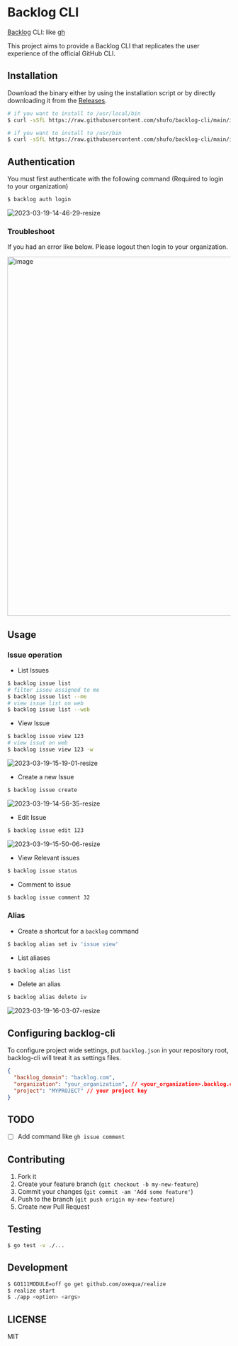 # Backlog CLI

[Backlog](https://backlog.com/) CLI: like [gh](https://cli.github.com/)

This project aims to provide a Backlog CLI that replicates the user experience of the official GitHub CLI.

## Installation

Download the binary either by using the installation script or by directly downloading it from the [Releases](https://github.com/shufo/backlog-cli/releases).

```bash
# if you want to install to /usr/local/bin
$ curl -sSfL https://raw.githubusercontent.com/shufo/backlog-cli/main/install.sh  | sudo sh -s - -b /usr/local/bin

# if you want to install to /usr/bin
$ curl -sSfL https://raw.githubusercontent.com/shufo/backlog-cli/main/install.sh  | sudo sh -s - -b /usr/bin
```

## Authentication

You must first authenticate with the following command (Required to login to your organization)

```bash
$ backlog auth login
```

![2023-03-19-14-46-29-resize](https://user-images.githubusercontent.com/1641039/226156355-46404529-a869-45b6-9d90-fef45c8ab699.gif)

### Troubleshoot

If you had an error like below. Please logout then login to your organization.

<img width="808" alt="image" src="https://user-images.githubusercontent.com/1641039/226149627-fa45605a-3698-40e3-a0c7-f9844221398a.png">

## Usage

### Issue operation

- List Issues

```bash
$ backlog issue list
# filter isseu assigned to me
$ backlog issue list --me
# view issue list on web
$ backlog issue list --web
```

- View Issue

```bash
$ backlog issue view 123
# view issut on web
$ backlog issue view 123 -w
```

![2023-03-19-15-19-01-resize](https://user-images.githubusercontent.com/1641039/226157765-ffdb7490-7674-4031-a92b-5376236d3e4f.gif)

- Create a new Issue

```bash
$ backlog issue create
```

![2023-03-19-14-56-35-resize](https://user-images.githubusercontent.com/1641039/226156978-4658223d-d172-4522-a7b4-9ea04adf8f05.gif)

- Edit Issue

```bash
$ backlog issue edit 123
```

![2023-03-19-15-50-06-resize](https://user-images.githubusercontent.com/1641039/226159273-810e430a-2d0a-40ce-b578-57bb5dc34a8f.gif)

- View Relevant issues

```bash
$ backlog issue status
```

- Comment to issue

```bash
$ backlog issue comment 32
```

### Alias

- Create a shortcut for a `backlog` command

```bash
$ backlog alias set iv 'issue view'
```

- List aliases

```bash
$ backlog alias list
```

- Delete an alias

```bash
$ backlog alias delete iv
```

![2023-03-19-16-03-07-resize](https://user-images.githubusercontent.com/1641039/226159757-6441d5b8-b70f-4371-9ae8-2eabe8db0993.gif)

## Configuring backlog-cli

To configure project wide settings, put `backlog.json` in your repository root, backlog-cli will treat it as settings files.

```json
{
  "backlog_domain": "backlog.com",
  "organization": "your_organization", // <your_organization>.backlog.com
  "project": "MYPROJECT" // your project key
}
```

## TODO

- [ ] Add command like `gh issue comment`

## Contributing

1.  Fork it
2.  Create your feature branch (`git checkout -b my-new-feature`)
3.  Commit your changes (`git commit -am 'Add some feature'`)
4.  Push to the branch (`git push origin my-new-feature`)
5.  Create new Pull Request

## Testing

```bash
$ go test -v ./...
```

## Development

```bash
$ GO111MODULE=off go get github.com/oxequa/realize
$ realize start
$ ./app <option> <args>
```

## LICENSE

MIT

